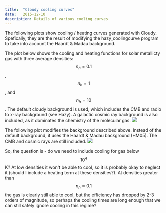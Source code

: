 ```yaml
---
title:  "Cloudy cooling curves"
date:   2015-12-10
description: Details of various cooling curves
---
```


The following plots show cooling / heating curves generated with
Cloudy. Spefically, they are the result of modifying the
hazy_coolingcurve program to take into account the Haardt & Madau 
background.

The plot below shows the cooling and heating functions for solar metallicty
gas with three average densities: $$n_h = 0.1$$, $$n_h = 1$$, and $$n_h = 10$$. 
The default cloudy background is used, which includes the CMB and radio to x-ray
background (see Hazy). A galactic cosmic ray background is also included, as it 
dominates the chemistry of the molecular gas.
<img src="{{ site.url }}assets/images/coolingcurve_solar_CIE.png">

The following plot modifies the background described above. Instead of the default 
background, it uses the Haardt & Madau background (HM05). The CMB and cosmic rays 
are still included.
<img src="{{ site.url }}assets/images/coolingcurve_solar_PIE.png">

So, the question is - do we need to include cooling for gas below 
$$10^4$$ K? At low densities it won't be able to cool, so it is probably okay to 
neglect it (should I include a heating term at these densities?). 
At densities greater than $$n_h \approx 0.1$$ the gas is clearly still 
able to cool, but the efficiency has dropped by 2-3 orders of magnitude, so perhaps the 
cooling times are long enough that we can still safely ignore cooling in this regime?

